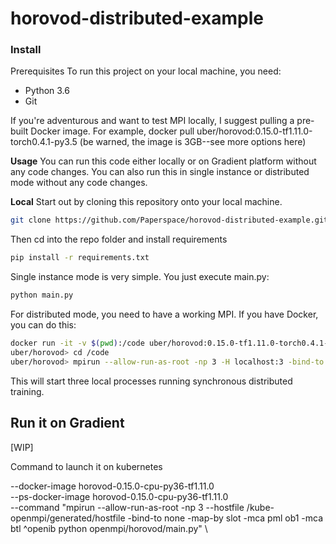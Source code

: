 
# horovod-distributed-example

### Install

Prerequisites
To run this project on your local machine, you need:

 - Python 3.6 
 - Git 

If you're adventurous and want to test MPI locally, I suggest pulling a pre-built Docker image. For example, docker pull uber/horovod:0.15.0-tf1.11.0-torch0.4.1-py3.5 (be warned, the image is 3GB--see more options here)

**Usage**
You can run this code either locally or on Gradient platform without any code changes. You can also run this in single instance or distributed mode without any code changes.

**Local**
Start out by cloning this repository onto your local machine.

```bash
git clone https://github.com/Paperspace/horovod-distributed-example.git
```
Then cd into the repo folder and install requirements
```bash
pip install -r requirements.txt
```


Single instance mode is very simple. You just execute main.py:
```bash
python main.py
```
For distributed mode, you need to have a working MPI. If you have Docker, you can do this:
```bash
docker run -it -v $(pwd):/code uber/horovod:0.15.0-tf1.11.0-torch0.4.1-py3.5 /bin/bash
uber/horovod> cd /code
uber/horovod> mpirun --allow-run-as-root -np 3 -H localhost:3 -bind-to none -map-by slot -mca pml ob1 -mca btl ^openib python main.py
```
This will start three local processes running synchronous distributed training.

## Run it on Gradient 

[WIP]

Command to launch it on kubernetes

--docker-image horovod-0.15.0-cpu-py36-tf1.11.0 \
--ps-docker-image horovod-0.15.0-cpu-py36-tf1.11.0 \
--command "mpirun --allow-run-as-root -np 3 --hostfile /kube-openmpi/generated/hostfile -bind-to none -map-by slot -mca pml ob1 -mca btl ^openib python openmpi/horovod/main.py" \
